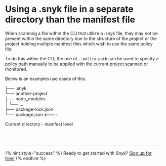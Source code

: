 # Using a .snyk file in a separate directory than the manifest file

When scanning a file within the CLI that utilize a .snyk file, they may not be present within the same directory due to the structure of the project or the project holding multiple manifest files which wish to use the same policy file.

To do this within the CLI, the use of `--policy-path` can be used to specify a policy path manually to be  applied with the current project scanned or monitored. 

Below is an examples use cases of this.

├── .snyk   
└── another-project  
    ├── node\_modules  
    │  └── ...  
    ├── package-lock.json  
    └── package.json **&lt;----**

Current directory - manifest level

 
<br><br><hr>

{% hint style="success" %}
Ready to get started with Snyk? [Sign up for free!](https://snyk.io/login?cta=sign-up&loc=footer&page=support_docs_page)
{% endhint %}